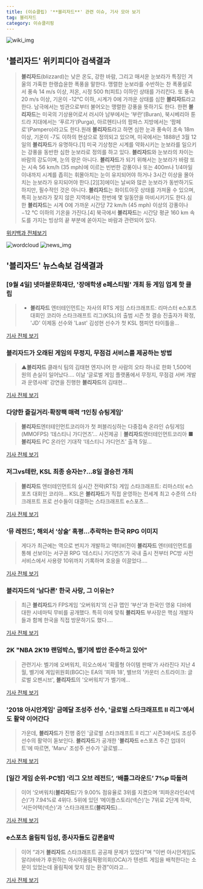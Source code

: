 ```yaml
---
title: (이슈클립) '**블리자드**' 관련 이슈, 기사 모아 보기
tag: 블리자드
category: 이슈클리핑
---
```

![wiki_img](https://user-images.githubusercontent.com/42597476/44503234-41136a80-a6d0-11e8-9071-6fc6418eafe4.png)
## **'**블리자드**'** 위키피디아 검색결과
>**블리자드**(blizzard)는 낮은 온도, 강한 바람, 그리고 매서운 눈보라가 특징인 겨울의 가혹한 한랭습윤한 폭풍을 말한다. 맹렬한 눈보라를 수반하는 찬 폭풍설로서 풍속 14 m/s 이상, 저온, 시정 500 ft(피트) 이하인 상태를 가리킨다. 또 풍속 20 m/s 이상, 기온이 -12℃ 이하, 시계가 0에 가까운 상태를 심한 **블리자드**라고 한다. 남극에서는 빙관으로부터 불어오는 맹렬한 강풍을 뜻하기도 한다. 한편 **블리자드**는 미국의 기상용어로서 러시아 남부에서는 ‘부란’(Buran), 북시베리아 툰드라 지대에서는 ‘푸르가’(Purga), 아르헨티나의 팜파스 지방에서는 ‘팜페로’(Pampero)라고도 한다.원래 **블리자드**라고 하면 심한 눈과 풍속이 초속 18m 이상, 기온이 -7도 이하의 현상으로 정의되고 있으며, 미국에서는 1888년 3월 12일의 **블리자드**가 유명하다.[1] 미국 기상청은 시계를 약화시키는 눈보라를 일으키는 강풍을 동반한 심한 눈보라로 정의를 하고 있다. **블리자드**와 눈보라의 차이는 바람의 강도이며, 눈의 량은 아니다. **블리자드**가 되기 위해서는 눈보라가 바람 또는 시속 56 km/h (35 mph)에 이르는 빈번한 강풍이나 또는 400m나 1/4마일 이내까지 시계를 좁히는 휘몰아치는 눈이 유지되어야 하거나 3시간 이상을 몰아치는 눈보라가 유지되어야 한다.[2][3]에이는 날씨와 많은 눈보라가 동반하기도 하지만, 필수적인 것은 아니다. **블리자드**는 화이트아웃 상태를 가져올 수 있으며, 특히 눈보라가 잦지 않은 지역에서는 한번에 몇 일동안을 마비시키기도 한다.심한 **블리자드**는 시계 0에 가까운 시간당 72 km/h (45 mph) 이상의 강풍이나 −12 °C 이하의 기온을 가진다.[4] 북극에서 **블리자드**는 시간당 평균 160 km 속도를 가지는 빙상의 끝 부분에 쏟아지는 바람과 관련되어 있다.

<a href="https://ko.wikipedia.org/wiki/블리자드" target="_blank">위키백과 전체보기</a>

![wordcloud](https://s3.ap-northeast-2.amazonaws.com/lyrics101-wordcloud/2018-09-05-1536086294.png)
![news_img](https://user-images.githubusercontent.com/42597476/44507050-1206f400-a6e4-11e8-8d98-7ffbfebb353f.png)
## **'**블리자드**'** 뉴스속보 검색결과
### [9월 4일] 넷마블문화재단, '장애학생 e페스티벌' 개최 등 게임 업계 핫 클립

>- **블리자드** 엔터테인먼트는 자사의 RTS 게임 스타크래프트: 리마스터 e스포츠 대회인 코리아 스타크래프트 리그(KSL)의 출범 시즌 첫 결승 진출자가 확정, 'JD' 이제동 선수와 'Last' 김성현 선수가 첫 KSL 챔피언 타이틀을...

<a href="http://www.gameple.co.kr/news/articleView.html?idxno=143787" target="_blank">기사 전체 보기</a>

### **블리자드**가 오래된 게임의 무정지, 무점검 서비스를 제공하는 방법

>▲**블리자드** 클래식 팀의 김태현 엔지니어 한 사람의 오타 하나로 한화 1,500억 원의 손실이 일어났다.... 이날 ‘글로벌 게임 플랫폼에서 무정지, 무점검 서버 개발과 운영사례’ 강연을 진행한 **블리자드**의 김태현...

<a href="http://www.inven.co.kr/webzine/news/?news=206551" target="_blank">기사 전체 보기</a>

### 다양한 즐길거리·확장팩 매력 ‘1인칭 슈팅게임’

>**블리자드**엔터테인먼트코리아가 첫 퍼블리싱하는 다중접속 온라인 슈팅게임(MMOFPS) ‘데스티니 가디언즈’... 사진제공｜**블리자드**엔터테인먼트코리아 ■ **블리자드** PC 온라인 기대작 ‘데스티니 가디언즈’ 출격 5일...

<a href="http://sports.donga.com/3/all/20180903/91820290/3" target="_blank">기사 전체 보기</a>

### 저그vs테란, KSL 최종 승자는?…8일 결승전 개최

>**블리자드** 엔터테인먼트의 실시간 전략(RTS) 게임 스타크래프트: 리마스터( e스포츠 대회인 코리아... KSL은 **블리자드**가 직접 운영하는 전세계 최고 수준의 스타크래프트 프로 선수들이 대결하는 스타크래프트 e스포츠...

<a href="http://game.mk.co.kr/view.php?year=2018&no=556255" target="_blank">기사 전체 보기</a>

### ‘뮤 레전드’, 해외서 ‘상술’ 혹평…추락하는 한국 RPG 이미지

>게다가 최근에는 역으로 번지가 개발하고 액티비전이 **블리자드** 엔터테인먼트를 통해 선보이는 서구권 RPG ‘데스티니 가디언즈’가 국내 출시 전부터 PC방 사전 서비스에서 사용량 10위까지 기록하며 호응을 이끌었다....

<a href="http://www.kukinews.com/news/article.html?no=582257" target="_blank">기사 전체 보기</a>

### **블리자드**의 '남다른' 한국 사랑, 그 이유는?

>최근 **블리자드**가 FPS게임 ‘오버워치’의 신규 맵인 ‘부산’과 한국인 영웅 디바에 대한 시네마틱 무비를 공개했다. 특히 이에 맞춰 **블리자드** 부사장은 핵심 개발자들과 함께 한국을 직접 방문하기도 했다....

<a href="http://www.sisajournal-e.com/biz/article/188686" target="_blank">기사 전체 보기</a>

### 2K "NBA 2K19 랜덤박스, 벨기에 법안 준수하고 있어"

>관련기사: 벨기에 오버워치, 히오스에서 '확률형 아이템 판매'가 사라진다 지난 4월, 벨기에 게임위원회(BGC)는 EA의 '피파 18', 밸브의 '카운터 스트라이크: 글로벌 오펜시브', **블리자드**의 '오버워치'가 벨기에...

<a href="http://www.thisisgame.com/webzine/news/nboard/266/?n=86345&utm_source=naver&utm_medium=outlink&utm_campaign=tigadmin49&utm_content=86345&nogate" target="_blank">기사 전체 보기</a>

### '2018 아시안게임' 금메달 조성주 선수, '글로벌 스타크래프트 II 리그'에서도 활약 이어간다

>가운데, **블리자드**가 진행 중인 '글로벌 스타크래프트 II 리그' 시즌3에서도 조성주 선수의 활약이 돋보인다.   **블리자드**가 공개한 '**블리자드** e스포츠 주간 업데이트'에 따르면, 'Maru' 조성주 선수가 '글로벌...

<a href="http://gamefocus.co.kr/detail.php?number=85672" target="_blank">기사 전체 보기</a>

### [일간 게임 순위-PC방] ‘리그 오브 레전드’, ‘배틀그라운드’ 7%p 따돌려

>이어 ‘오버워치(**블리자드**)’가 9.00% 점유율로 3위를 지켰으며 ‘피파온라인4(넥슨)’가 7.94%로 4위다. 5위에 있던 ‘메이플스토리(넥슨)’는 7위로 2단계 하락, ‘서든어택(넥슨)’과 ‘스타크래프트(**블리자드**)...

<a href="http://www.kukinews.com/news/article.html?no=582516" target="_blank">기사 전체 보기</a>

### e스포츠 올림픽 입성, 종사자들도 갑론을박

>이어 “과거 **블리자드** 스타크래프트 공공재 문제가 있었다”며 “이번 아시안게임도 알리바바가 후원하는 아시아올림픽평의회(OCA)가 텐센트 게임을 배척한다는 소문이 있었는데 올림픽에 맞지 않는 환경”이라고...

<a href="http://www.etnews.com/20180904000201" target="_blank">기사 전체 보기</a>


